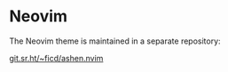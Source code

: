 # Neovim

The Neovim theme is maintained in a separate repository:

[git.sr.ht/~ficd/ashen.nvim](https://git.sr.ht/~ficd/ashen.nvim)
